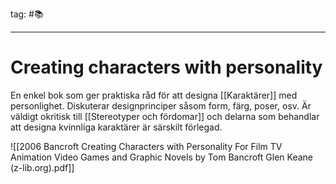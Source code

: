 tag: #📚
- - - 
# Creating characters with personality

En enkel bok som ger praktiska råd för att designa [[Karaktärer]] med personlighet. Diskuterar designprinciper såsom form, färg, poser, osv. Är väldigt okritisk till [[Stereotyper och fördomar]] och delarna som behandlar att designa kvinnliga karaktärer är särskilt förlegad.



![[2006 Bancroft Creating Characters with Personality For Film TV Animation Video Games and Graphic Novels by Tom Bancroft Glen Keane (z-lib.org).pdf]]